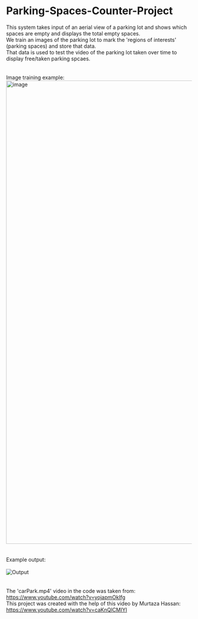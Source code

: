 # Parking-Spaces-Counter-Project
This system takes input of an aerial view of a parking lot and shows which spaces are empty and displays the total empty spaces.\
We train an images of the parking lot to mark the 'regions of interests' (parking spaces) and store that data.\
That data is used to test the video of the parking lot taken over time to display free/taken parking spcaes.\
\
\
Image training example:
\
<img width="1255" alt="image" src="https://user-images.githubusercontent.com/106246165/170977449-478a40bc-ea5f-45b3-aacc-d9be04c2e214.png">\
\
\
Example output:\
\
![Output](https://user-images.githubusercontent.com/106246165/170979068-f430367a-2541-471a-a514-05347a1550d3.gif)\
\
\
The 'carPark.mp4' video in the code was taken from: https://www.youtube.com/watch?v=yojapmOkIfg \
This project was created with the help of this video by Murtaza Hassan: https://www.youtube.com/watch?v=caKnQlCMIYI
